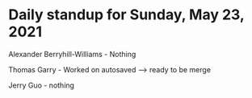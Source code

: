 # Daily standup for Sunday, May 23, 2021

Alexander Berryhill-Williams - Nothing

Thomas Garry - Worked on autosaved --> ready to be merge

Jerry Guo - nothing
